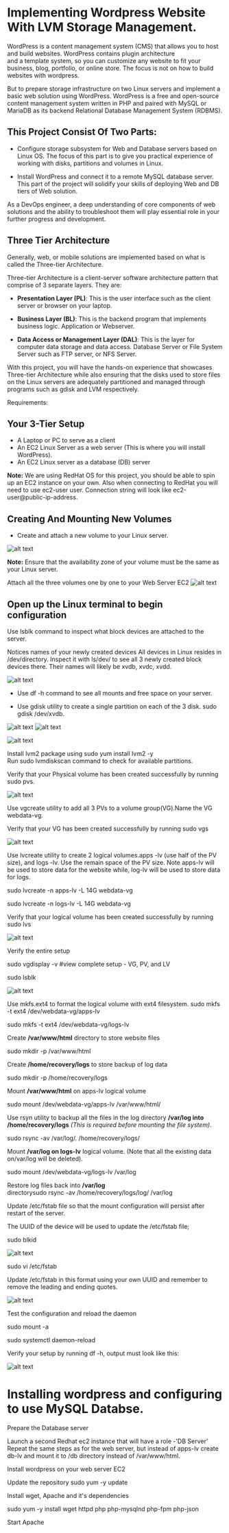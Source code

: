 # Implementing Wordpress Website With LVM Storage Management.

WordPress is a content management system (CMS) that allows you to host and build websites. WordPress contains plugin architecture   
and a template system, so you can customize any website to fit your business, blog, portfolio, or online store. The focus is not on how to build websites with wordpress.

But to prepare storage infrastructure on two Linux servers and implement a basic web solution using WordPress. WordPress is a free and open-source content management system written in PHP and paired with MySQL or MariaDB as its backend Relational Database Management System (RDBMS).

## This Project Consist Of Two Parts:
+ Configure storage subsystem for Web and Database servers based on Linux OS.
 The focus of this part is to give you practical experience of working with disks, partitions and volumes in Linux.

* Install WordPress and connect it to a remote MySQL database server. This part of the project will solidify your skills of deploying Web and DB tiers of Web solution.

As a DevOps engineer, a deep understanding of core components of web solutions and the ability to troubleshoot them will play essential role in your further progress and development.

## Three Tier Architecture

Generally, web, or mobile solutions are implemented based on what is called the Three-tier Architecture.

Three-tier Architecture is a client-server software architecture pattern that comprise of 3 separate layers. They are:

+ **Presentation Layer (PL)**: This is the user interface such as the client server or browser on your laptop.

+ **Business Layer (BL)**: This is the backend program that implements business logic. Application or Webserver.

+ **Data Access or Management Layer (DAL)**: This is the layer for computer data storage and data access. Database Server or File System Server such as FTP server, or NFS Server.


With this project, you will have the hands-on experience that showcases Three-tier Architecture while also ensuring that the disks used to store files on the Linux servers are adequately partitioned and managed through programs such as gdisk and LVM respectively.

Requirements:

## Your 3-Tier Setup

+ A Laptop or PC to serve as a client
+ An EC2 Linux Server as a web server (This is where you will install WordPress).
+ An EC2 Linux server as a database (DB) server

**Note:** We are using RedHat OS for this project, you should be able to spin up an EC2 instance on your own. Also when connecting to RedHat you will need to use ec2-user user. Connection string will look like ec2-user@public-ip-address.

## Creating And Mounting New Volumes

+ Create and attach a new volume to your Linux 
server.

![alt text](<Images/Screenshot 2024-04-16 112530.png>)

**Note:** Ensure that the availability zone of your volume must be the same as your Linux server.

Attach all the three volumes one by one to your Web Server EC2 
![alt text](<Images/Screenshot 2024-04-17 105117.png>)

 ## Open up the Linux terminal to begin configuration

Use lsblk command to inspect what block devices are attached to the server.

Notices names of your newly created devices All devices in Linux resides in
/dev/directory. Inspect it with ls/dev/ to see all 3 newly created block devices there. Their names will likely be xvdb, xvdc, xvdd.

![alt text](<Images/Screenshot 2024-04-17 105856.png>)

+ Use df -h command to see all mounts and free space on your server.

+ Use gdisk utility to create a single partition on each of the 3 disk.
sudo gdisk /dev/xvdb.

![alt text](<Images/Screenshot 2024-04-17 124326.png>)
![alt text](<Images/Screenshot 2024-04-17 134045.png>)

![alt text](<Images/Screenshot 2024-04-17 140035.png>)

Install lvm2 package using sudo yum install lvm2 -y  
Run sudo lvmdiskscan command to check for available partitions.

Verify that your Physical volume has been created successfully by running sudo pvs.

![alt text](<Images/Screenshot 2024-04-17 170002.png>)

Use vgcreate utility to add all 3 PVs to a volume group(VG).Name the VG webdata-vg.

Verify that your VG has been created successfully by running sudo vgs

![alt text](<Images/Screenshot 2024-04-17 225607.png>)

Use lvcreate utility to create 2 logical volumes.apps -lv (use half of the PV size), and logs -lv. Use the remain space of the PV size. Note apps-lv will be used to store data for the website while, log-lv will be used to store data for logs.

sudo lvcreate -n apps-lv -L 14G webdata-vg

sudo lvcreate -n logs-lv -L 14G webdata-vg

Verify that your logical volume has been created successfully by running sudo lvs

![alt text](<Images/Screenshot 2024-04-17 230850.png>)

Verify the entire setup

sudo vgdisplay -v #view complete setup - VG, PV, and LV

sudo lsblk

![alt text](<Images/Screenshot 2024-04-17 231831.png>)

Use mkfs.ext4 to format the logical volume with ext4 filesystem.
sudo mkfs -t ext4 /dev/webdata-vg/apps-lv

sudo mkfs -t ext4 /dev/webdata-vg/logs-lv

Create **/var/www/html** directory to store website files 

sudo mkdir -p /var/www/html

Create **/home/recovery/logs** to store backup of log data

sudo mkdir -p /home/recovery/logs

Mount **/var/www/html** on apps-lv logical volume

sudo mount /dev/webdata-vg/apps-lv /var/www/html/

Use rsyn utility to backup all the files in the log directory **/var/log into /home/recovery/logs** *(This is required before mounting the file system)*.

sudo rsync -av /var/log/. /home/recovery/logs/

Mount **/var/log on logs-lv** logical volume. (Note that all the existing data on/var/log will be deleted).

sudo mount /dev/webdata-vg/logs-lv /var/log

Restore log files back into **/var/log**  
directorysudo rsync -av /home/recovery/logs/log/ /var/log

Update /etc/fstab file so that the mount configuration will persist after restart of the server.

The UUID of the device will be used to update the /etc/fstab file;

sudo blkid

![alt text](<Images/Screenshot 2024-04-18 120759.png>)


sudo vi /etc/fstab

Update /etc/fstab in this format using your own UUID and remember to remove the leading and ending quotes.

![alt text](<Images/Screenshot 2024-04-18 123005.png>)

Test the configuration and reload the daemon
  
sudo mount -a    

sudo systemctl daemon-reload

Verify your setup by running df -h, output must look like this:

![alt text](<Images/Screenshot 2024-04-18 124009.png>)

# Installing wordpress and configuring to use MySQL Databse.

Prepare the Database server

Launch a second Redhat ec2 instance that will have a role -'DB Server' Repeat the same steps as for the web server, but instead of apps-lv create db-lv and mount it to /db directory instead of /var/www/html.


Install wordpress on your web server EC2 

Update the repository
sudo yum -y update

Install wget, Apache and it's dependencies

sudo yum -y install wget httpd php php-mysqlnd php-fpm php-json

Start Apache